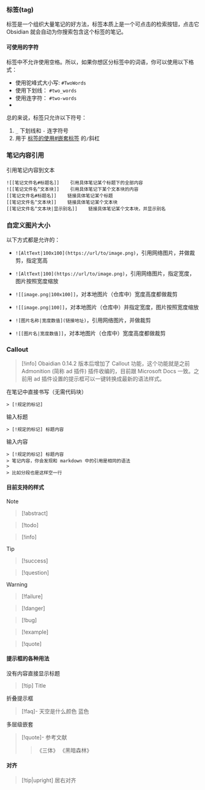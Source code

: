### 标签(tag)

标签是一个组织大量笔记的好方法，标签本质上是一个可点击的检索按钮，点击它 Obsidian 就会自动为你搜索包含这个标签的笔记。

#### 可使用的字符

标签中不允许使用空格。所以，如果你想区分标签中的词语，你可以使用以下格式：

- 使用驼峰式大小写: `#TwoWords`
- 使用下划线： `#two_words`
- 使用连字符： `#two-words`
- 
总的来说，标签只允许以下符号：
1. `_` 下划线和 `-` 连字符号
2. 用于 [标签的使用#嵌套标签](https://pkmer.cn/Pkmer-Docs/10-obsidian/obsidian%E5%9F%BA%E6%9C%AC%E4%BD%BF%E7%94%A8/%E6%A0%87%E7%AD%BE%E7%9A%84%E4%BD%BF%E7%94%A8#%E5%B5%8C%E5%A5%97%E6%A0%87%E7%AD%BE) 的`/`斜杠

### 笔记内容引用

引用笔记内容到文本

```
![[笔记文件名#标题名]]    引用具体笔记某个标题下的全部内容
![[笔记文件名^文本块]]    引用具体笔记下某个文本块的内容
[[笔记文件名#标题名]]    链接具体笔记某个标题
[[笔记文件名^文本块]]    链接具体笔记某个文本块
[[笔记文件名^文本块|显示别名]]    链接具体笔记某个文本块，并显示别名
```

### 自定义图片大小

以下方式都是允许的：
- `![AltText|100x100](https://url/to/image.png)`，引用网络图片，并做裁剪，指定宽高
- `![AltText|100](https://url/to/image.png)`，引用网络图片，指定宽度，图片按照宽度缩放
- `![[image.png|100x100]]`，对本地图片（仓库中）宽度高度都做裁剪
- `![[image.png|100]]`，对本地图片（仓库中）并指定宽度，图片按照宽度缩放

- `![图片名称|宽度数值](链接地址)`，引用网络图片，并做裁剪
- `![[图片名|宽度数值]]`，对本地图片（仓库中）宽度高度都做裁剪

### Callout

> [!info] Obaidian 0.14.2 版本后增加了 Callout 功能，这个功能就是之前 Admonition (简称 ad 插件) 插件收编的，目前跟 Microsoft Docs 一致。之前用 ad 插件设置的提示框可以一键转换成最新的语法样式。

在笔记中直接书写（无需代码块）
```
> [!规定的标记]
```

输入标题
```
> [!规定的标记] 标题内容
```

输入内容
```
> [!规定的标记] 标题内容
> 笔记内容，你会发现和 markdown 中的引用是相同的语法
>
> 比如分段也是这样空一行
```


#### 目前支持的样式

> [!note]

> [!abstract]

> [!todo]

> [!info]

> [!tip]

> [!success]

> [!question]

> [!warning]

> [!failure]

> [!danger]

> [!bug]

> [!example]

> [!quote]

#### 提示框的各种用法

没有内容直接显示标题
> [!tip] Title

折叠提示框

> [!faq]- 天空是什么颜色
> 蓝色

多层级嵌套

> [!quote]- 参考文献
>> 《三体》 
>> 《黑暗森林》

#### 对齐
> [!tip|upright] 居右对齐

